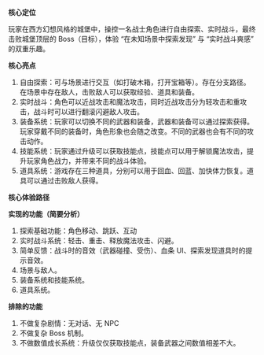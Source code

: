 **核心定位**

玩家在西方幻想风格的城堡中，操控一名战士角色进行自由探索、实时战斗，最终击败城堡顶层的 Boss（目标），体验 “在未知场景中探索发现” 与 “实时战斗爽感” 的双重乐趣。

**核心亮点**

1.  自由探索：可与场景进行交互（如打破木箱，打开宝箱等）。存在分支路径。在场景中存在敌人，击败敌人可以获取经验、道具和装备。
2.  实时战斗：角色可以近战攻击和魔法攻击，同时近战攻击分为轻攻击和重攻击，战斗时可以进行翻滚闪避敌人攻击。
3.  装备系统：玩家可以切换不同的武器和装备，武器和装备可以通过探索获得。玩家穿戴不同的装备时，角色形象也会随之改变。不同的武器也会有不同的攻击动作。
4.  技能系统：玩家通过升级可以获取技能点，技能点可以用于解锁魔法攻击，提升玩家角色战力，并带来不同的战斗体验。
5.  道具系统：游戏存在三种道具，分别可以用于回血、回蓝、加快体力恢复。道具可以通过击败敌人获得。

**核心体验路径**

**实现的功能（简要分析）**

1.  探索基础功能：角色移动、跳跃、互动
2.  实时战斗系统：轻击、重击、释放魔法攻击、闪避。
3.  简单反馈：战斗时的音效（武器碰撞、受伤）、血条 UI、探索发现道具时的提示音效。
4.  场景与敌人。
5.  装备系统和技能系统。
6.  道具系统。

**排除的功能**

1.  不做复杂剧情：无对话、无 NPC
2.  不做复杂 Boss 机制。
3.  不做数值成长系统：升级仅仅获取技能点，装备武器之间数值相差不大。